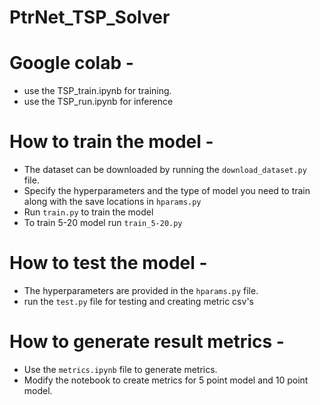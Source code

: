 # PtrNet_TSP_Solver

# Google colab - 
* use the TSP_train.ipynb for training.
* use the TSP_run.ipynb for inference

# How to train the model -
* The dataset can be downloaded by running the `download_dataset.py` file.
* Specify the hyperparameters and the type of model you need to train along with the save locations in `hparams.py`
* Run `train.py` to train the model
* To train 5-20 model run `train_5-20.py`

# How to test the model - 
* The hyperparameters are provided in the `hparams.py` file.
* run the `test.py` file for testing and creating metric csv's

# How to generate result metrics - 
* Use the `metrics.ipynb` file to generate metrics.
* Modify the notebook to create metrics for 5 point model and 10 point model.
